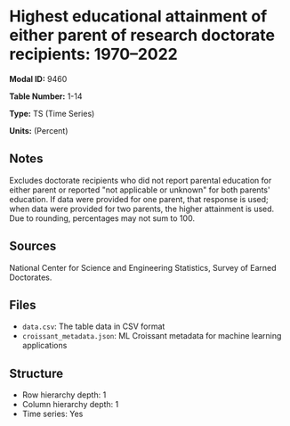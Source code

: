 # Highest educational attainment of either parent of research doctorate recipients: 1970&#8211;2022

**Modal ID:** 9460

**Table Number:** 1-14

**Type:** TS (Time Series)

**Units:** (Percent)

## Notes

Excludes doctorate recipients who did not report parental education for either parent or reported "not applicable or unknown" for both parents' education. If data were provided for one parent, that response is used; when data were provided for two parents, the higher attainment is used. Due to rounding, percentages may not sum to 100.

## Sources

National Center for Science and Engineering Statistics, Survey of Earned Doctorates.

## Files

- `data.csv`: The table data in CSV format
- `croissant_metadata.json`: ML Croissant metadata for machine learning applications

## Structure

- Row hierarchy depth: 1
- Column hierarchy depth: 1
- Time series: Yes
